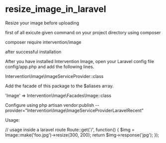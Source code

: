 # resize_image_in_laravel
Resize your image before uploading 

first of all exicute given command on your project directory using composer 

composer require intervention/image

after successful installation 

After you have installed Intervention Image, open your Laravel config file config/app.php and add the following lines.

Intervention\Image\ImageServiceProvider::class

Add the facade of this package to the $aliases array.

'Image' => Intervention\Image\Facades\Image::class

Configure using 
php artisan vendor:publish --provider="Intervention\Image\ImageServiceProviderLaravelRecent"


Usage:


// usage inside a laravel route
Route::get('/', function()
{
    $img = Image::make('foo.jpg')->resize(300, 200);
    return $img->response('jpg');
});
